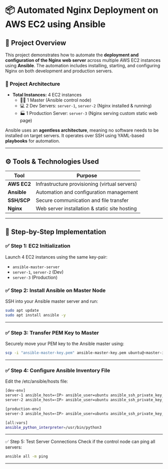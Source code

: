 # 📦 Automated Nginx Deployment on AWS EC2 using Ansible

## 📘 Project Overview

This project demonstrates how to automate the **deployment and configuration of the Nginx web server** across multiple AWS EC2 instances using **Ansible**. The automation includes installing, starting, and configuring Nginx on both development and production servers.

### 🔧 Project Architecture

- **Total Instances:** 4 EC2 instances
  - 🧑‍✈️ 1 Master (Ansible control node)
  - 💻 2 Dev Servers: `server-1`, `server-2` (Nginx installed & running)
  - 🏭 1 Production Server: `server-3` (Nginx serving custom static web page)

Ansible uses an **agentless architecture**, meaning no software needs to be installed on target servers. It operates over SSH using YAML-based **playbooks** for automation.

---

## ⚙️ Tools & Technologies Used

| Tool        | Purpose                                       |
|-------------|-----------------------------------------------|
| **AWS EC2** | Infrastructure provisioning (virtual servers) |
| **Ansible** | Automation and configuration management       |
| **SSH/SCP** | Secure communication and file transfer        |
| **Nginx**   | Web server installation & static site hosting |

---

## 🚀 Step-by-Step Implementation

### ✅ Step 1: EC2 Initialization

Launch 4 EC2 instances using the same key-pair:

- `ansible-master-server`
- `server-1`, `server-2` (Dev)
- `server-3` (Production)

### ✅ Step 2: Install Ansible on Master Node

SSH into your Ansible master server and run:

```bash
sudo apt update
sudo apt install ansible -y
```
---

### ✅ Step 3: Transfer PEM Key to Master
Securely move your PEM key to the Ansible master using:

```bash
scp -i "ansible-master-key.pem" ansible-master-key.pem ubuntu@<master-ip>:/home/ubuntu/keys/

````
---
### ✅ Step 4: Configure Ansible Inventory File
Edit the /etc/ansible/hosts file:
```bash
[dev-env]
server-1 ansible_host=<IP> ansible_user=ubuntu ansible_ssh_private_key_file=/home/ubuntu/keys/ansible-master-key.pem
server-2 ansible_host=<IP> ansible_user=ubuntu ansible_ssh_private_key_file=/home/ubuntu/keys/ansible-master-key.pem

[production-env]
server-3 ansible_host=<IP> ansible_user=ubuntu ansible_ssh_private_key_file=/home/ubuntu/keys/ansible-master-key.pem

[all:vars]
ansible_python_interpreter=/usr/bin/python3
```
---
✅ Step 5: Test Server Connections
Check if the control node can ping all servers:
```bash
ansible all -m ping
```
---
